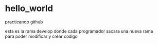 # hello_world
practicando  github

esta es la rama develop donde cada programador sacara una nueva rama
para poder modificar y crear codigo
